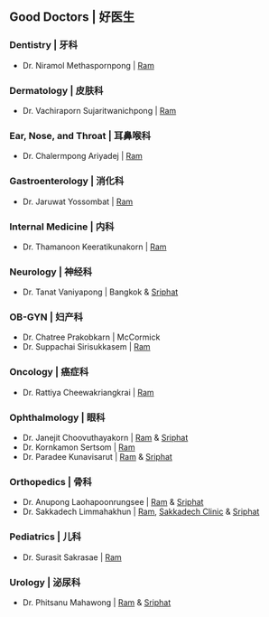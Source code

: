 ## Good Doctors | 好医生

### Dentistry | 牙科

- Dr. Niramol Methaspornpong | [Ram](https://chiangmairam.com/searchdoctor1?major_id=main_type14&doctor=82)

### Dermatology | 皮肤科

- Dr. Vachiraporn Sujaritwanichpong | [Ram](https://chiangmairam.com/searchdoctor1?major_id=130&doctor=43)

### Ear, Nose, and Throat | 耳鼻喉科

- Dr. Chalermpong Ariyadej | [Ram](https://chiangmairam.com/searchdoctor1?major_id=main_type13&doctor=1)

### Gastroenterology | 消化科

- Dr. Jaruwat Yossombat | [Ram](https://chiangmairam.com/searchdoctor1?major_id=54&doctor=6)

### Internal Medicine | 内科

- Dr. Thamanoon Keeratikunakorn | [Ram](https://chiangmairam.com/searchdoctor1?major_id=54&doctor=139)

### Neurology | 神经科
- Dr. Tanat Vaniyapong | Bangkok & [Sriphat](http://neurosurgerycmu.com/people/179/)

### OB-GYN | 妇产科

- Dr. Chatree Prakobkarn | McCormick
- Dr. Suppachai Sirisukkasem | [Ram](https://chiangmairam.com/searchdoctor1?major_id=133&doctor=24)

### Oncology | 癌症科

- Dr. Rattiya Cheewakriangkrai | [Ram](https://chiangmairam.com/searchdoctor1?major_id=133&doctor=5)

###  Ophthalmology | 眼科

- Dr. Janejit Choovuthayakorn | [Ram](https://chiangmairam.com/searchdoctor1?major_id=54&doctor=114) & [Sriphat](https://scholars.med.cmu.ac.th/Choovuthayakorn/Janejit/)
- Dr. Kornkamon Sertsom | [Ram](https://chiangmairam.com/searchdoctor1?major_id=133&doctor=184)
- Dr. Paradee Kunavisarut | [Ram](https://chiangmairam.com/searchdoctor1?major_id=54&doctor=117) & [Sriphat](https://w1.med.cmu.ac.th/ophthalmology/en/paradee-kunavisarut-detail/)

### Orthopedics | 骨科

- Dr. Anupong Laohapoonrungsee | [Ram](https://chiangmairam.com/searchdoctor1?major_id=54&doctor=272) & [Sriphat](https://w1.med.cmu.ac.th/ortho/index.php?option=com_content&view=article&id=35)
- Dr. Sakkadech Limmahakhun | [Ram](https://chiangmairam.com/searchdoctor1?major_id=54&doctor=278), [Sakkadech Clinic](https://www.sakkadech.com/about-us) & [Sriphat](https://sriphat.med.cmu.ac.th/en/doctor/detail/209)

### Pediatrics | 儿科

- Dr. Surasit Sakrasae | [Ram](https://chiangmairam.com/searchdoctor1?major_id=112&doctor=59)

### Urology | 泌尿科

- Dr. Phitsanu Mahawong | [Ram](https://chiangmairam.com/searchdoctor1?major_id=112&doctor=105) & [Sriphat](https://scholars.med.cmu.ac.th/Mahawong/Phitsanu/)
